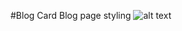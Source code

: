 #Blog Card
Blog page styling 
![alt text](https://github.com/[username]/[reponame]/blob/[branch]/image.jpg?raw=true)
